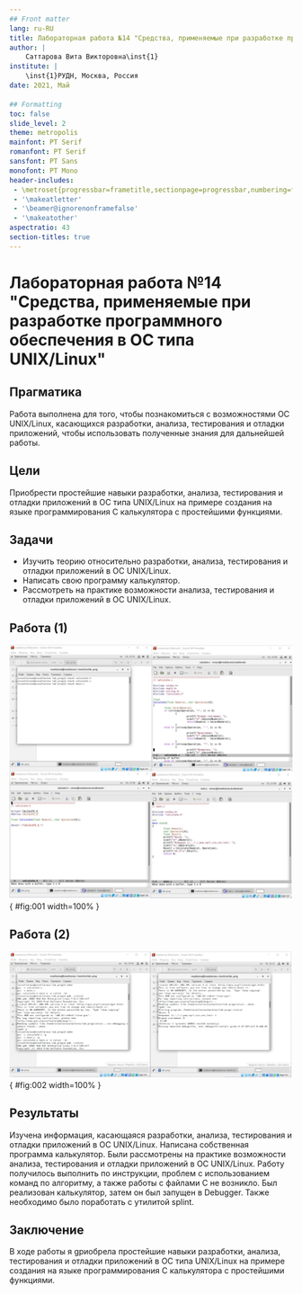```yaml
---
## Front matter
lang: ru-RU
title: Лабораторная работа №14 "Средства, применяемые при разработке программного обеспечения в ОС типа UNIX/Linux" 
author: |
	Саттарова Вита Викторовна\inst{1}
institute: |
	\inst{1}РУДН, Москва, Россия
date: 2021, Май

## Formatting
toc: false
slide_level: 2
theme: metropolis
mainfont: PT Serif
romanfont: PT Serif
sansfont: PT Sans
monofont: PT Mono
header-includes: 
 - \metroset{progressbar=frametitle,sectionpage=progressbar,numbering=fraction}
 - '\makeatletter'
 - '\beamer@ignorenonframefalse'
 - '\makeatother'
aspectratio: 43
section-titles: true
---
```


# Лабораторная работа №14 "Средства, применяемые при разработке программного обеспечения в ОС типа UNIX/Linux" 

## Прагматика

Работа выполнена для того, чтобы познакомиться с возможностями ОС UNIX/Linux, касающихся разработки, анализа, тестирования и отладки приложений, чтобы использовать полученные знания для дальнейшей работы.

## Цели

Приобрести простейшие навыки разработки, анализа, тестирования и отладки приложений в ОС типа UNIX/Linux на примере создания на языке программирования С калькулятора с простейшими функциями.

## Задачи

-	Изучить теорию относительно разработки, анализа, тестирования и отладки приложений в ОС UNIX/Linux.
-	Написать свою программу калькулятор.
-	Рассмотреть на практике возможности анализа, тестирования и отладки приложений  в ОС UNIX/Linux.

## Работа (1)

![Рис 1.](image/image1.jpg){ #fig:001 width=100% }

## Работа (2)

![Рис 2.](image/image2.jpg){ #fig:002 width=100% }

## Результаты

Изучена информация, касающаяся разработки, анализа, тестирования и отладки приложений в ОС UNIX/Linux. Написана собственная программа калькулятор. Были рассмотрены на практике возможности анализа, тестирования и отладки приложений  в ОС UNIX/Linux. Работу получилось выполнить по инструкции, проблем с использованием команд по алгоритму, а также работы с файлами С не возникло. Был реализован калькулятор, затем он был запущен в Debugger. Также необходимо было поработать с утилитой splint.

## Заключение

В ходе работы я gриобрела простейшие навыки разработки, анализа, тестирования и отладки приложений в ОС типа UNIX/Linux на примере создания на языке программирования С калькулятора с простейшими функциями.